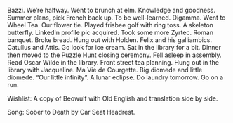 Bazzi. We’re halfway. Went to brunch at elm. Knowledge and goodness. Summer plans, pick French back up. To be well-learned. Digamma. Went to Wheel Tea. Our flower tie. Played frisbee golf with ring toss. A skeleton butterfly. LinkedIn profile pic acquired. Took some more Zyrtec. Roman banquet. Broke bread. Hung out with Holden. Felix and his galliambics. Catullus and Attis. Go look for ice cream. Sat in the library for a bit. Dinner then moved to the Puzzle Hunt closing ceremony. Fell asleep in assembly. Read Oscar Wilde in the library. Front street tea planning. Hung out in the library with Jacqueline. Ma Vie de Courgette. Big diomede and little diomede. “Our little infinity”. A lunar eclipse. Do laundry tomorrow. Go on a run.

Wishlist: 
A copy of Beowulf with Old English and translation side by side. 

Song: Sober to Death by Car Seat Headrest.